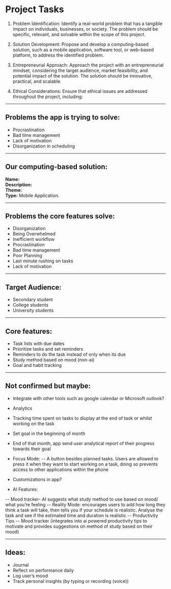# Project Tasks

1. Problem Identification: Identify a real-world problem that has a tangible impact on individuals, businesses, or society. The problem should be specific, relevant, and solvable within the scope of this project.

2. Solution Development: Propose and develop a computing-based solution, such as a mobile application, software tool, or web-based platform, to address the identified problem.

3. Entrepreneurial Approach: Approach the project with an entrepreneurial mindset, considering the target audience, market feasibility, and potential impact of the solution. The solution should be innovative, practical, and scalable.

4. Ethical Considerations: Ensure that ethical issues are addressed throughout the project, including: 

---

## Problems the app is trying to solve:

- Procrastination
- Bad time management
- Lack of motivation
- Disorganization in scheduling

---

## Our computing-based solution:

**Name:**  
**Description:**  
**Theme:**  
**Type:** Mobile Application.

---

## Problems the core features solve:

- Disorganization
- Being Overwhelmed
- Inefficient workflow
- Procrastination
- Bad time management
- Poor Planning
- Last minute rushing on tasks
- Lack of motivation

---

## Target Audience:

- Secondary student  
- College students  
- University students

---

## Core features:

- Task lists with due dates
- Prioritize tasks and set reminders
- Reminders to do the task instead of only when its due
- Study method based on mood (non-ai)
- Goal and habit tracking

---

## Not confirmed but maybe:

- Integrate with other tools such as google calendar or Microsoft outlook?
- Analytics
- Tracking time spent on tasks to display at the end of task or whilst working on the task
- Set goal in the beginning of month
- End of that month, app send user analytical report of their progress towards their goal
- Focus Mode:
-- A button besides planned tasks. Users are allowed to press it when they want to start working on a task, doing so prevents access to other applications within the phone
- Customizations in app?


- AI Features:

-- Mood tracker- AI suggests what study method to use based on mood/ what you're feeling
-- Reality Mode: encourages users to add how long they think a task will take, then tells you if your schedule is realistic. Analyse the task and see if the estimated time and duration is realistic
-- Productivity Tips
-- Mood tracker (integrates into ai powered productivity tips to motivate and provides suggestions on method of study based on their mood)

---

## Ideas:

- Journal
- Reflect on performance daily
- Log user’s mood
- Track personal insights (by typing or recording (voice))
